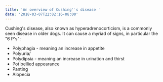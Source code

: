 ```yaml
---
title: 'An overview of Cushing''s disease '
date: '2018-03-07T22:02:16-08:00'
---
```

Cushing's disease, also known as hyperadrenocorticism, is a commonly seen disease in older dogs. It can cause a myriad of signs, in particular the "6 P's":
* Polyphagia - meaning an increase in appetite 
* Polyuria/
* Polydipsia - meaning an increase in urination and thirst
* Pot bellied appearance 
* Panting
* Alopecia 
